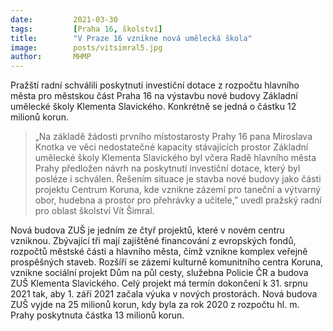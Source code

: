 ```yaml
---
date:         2021-03-30
tags:         [Praha 16, školství]
title:        "V Praze 16 vznikne nová umělecká škola"
image: 	      posts/vitsimral5.jpg
author:       MHMP
---
```


Pražští radní schválili poskytnutí investiční dotace z rozpočtu hlavního města pro městskou část Praha 16 na výstavbu nové budovy Základní umělecké školy Klementa Slavického. Konkrétně se jedná o částku 12 milionů korun.

> „Na základě žádosti prvního místostarosty Prahy 16 pana Miroslava Knotka ve věci nedostatečné kapacity stávajících prostor Základní umělecké školy Klementa Slavického byl včera Radě hlavního města Prahy předložen návrh na poskytnutí investiční dotace, který byl posléze i schválen. Řešením situace je stavba nové budovy jako části projektu Centrum Koruna, kde vznikne zázemí pro taneční a výtvarný obor, hudebna a prostor pro přehrávky a učitele,” uvedl pražský radní pro oblast školství Vít Šimral.

Nová budova ZUŠ je jedním ze čtyř projektů, které v novém centru vzniknou. Zbývající tři mají zajištěné financování z evropských fondů, rozpočtů městské části a hlavního města, čímž vznikne komplex veřejně prospěšných staveb. Rozšíří se zázemí kulturně komunitního centra Koruna, vznikne sociální projekt Dům na půl cesty, služebna Policie ČR a budova ZUŠ Klementa Slavického. Celý projekt má termín dokončení k 31. srpnu 2021 tak, aby 1. září 2021 začala výuka v nových prostorách. Nová budova ZUŠ vyjde na 25 milionů korun, kdy byla za rok 2020 z rozpočtu hl. m. Prahy poskytnuta částka 13 milionů korun.
